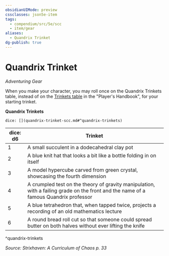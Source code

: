 ```yaml
---
obsidianUIMode: preview
cssclasses: json5e-item
tags:
  - compendium/src/5e/scc
  - item/gear
aliases:
  - Quandrix Trinket
dg-publish: true
---
```

# Quandrix Trinket
*Adventuring Gear*  


When you make your character, you may roll once on the Quandrix Trinkets table, instead of on the [Trinkets table](/Admin/CLI/items/trinket.md) in the "Player's Handbook", for your starting trinket.

**Quandrix Trinkets**

`dice: [](quandrix-trinket-scc.md#^quandrix-trinkets)`

| dice: d6 | Trinket |
|----------|---------|
| 1 | A small succulent in a dodecahedral clay pot |
| 2 | A blue knit hat that looks a bit like a bottle folding in on itself |
| 3 | A model hypercube carved from green crystal, showcasing the fourth dimension |
| 4 | A crumpled test on the theory of gravity manipulation, with a failing grade on the front and the name of a famous Quandrix professor |
| 5 | A blue tetrahedron that, when tapped twice, projects a recording of an old mathematics lecture |
| 6 | A round bread roll cut so that someone could spread butter on both halves without ever lifting the knife |
^quandrix-trinkets

*Source: Strixhaven: A Curriculum of Chaos p. 33*